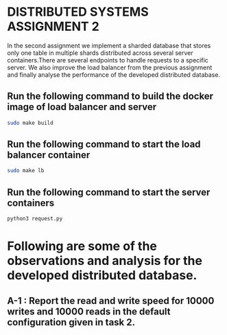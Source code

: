 # DISTRIBUTED SYSTEMS ASSIGNMENT 2
In the second assignment we implement a sharded database that stores only one table in multiple shards distributed across several server containers.There are several endpoints to handle requests to a specific server.
We also improve the load balancer from the previous assignment and finally analyse the performance of the developed distributed database.

## Run the following command to build the docker image of load balancer and server
```bash
sudo make build
```
## Run the following command to start the load balancer container
```bash
sudo make lb
```
## Run the following command to start the server containers
```bash
python3 request.py
```
# Following are some of the observations and analysis for the developed distributed database. <br />
## A-1 : Report the read and write speed for 10000 writes and 10000 reads in the default configuration given in task 2. <br />
